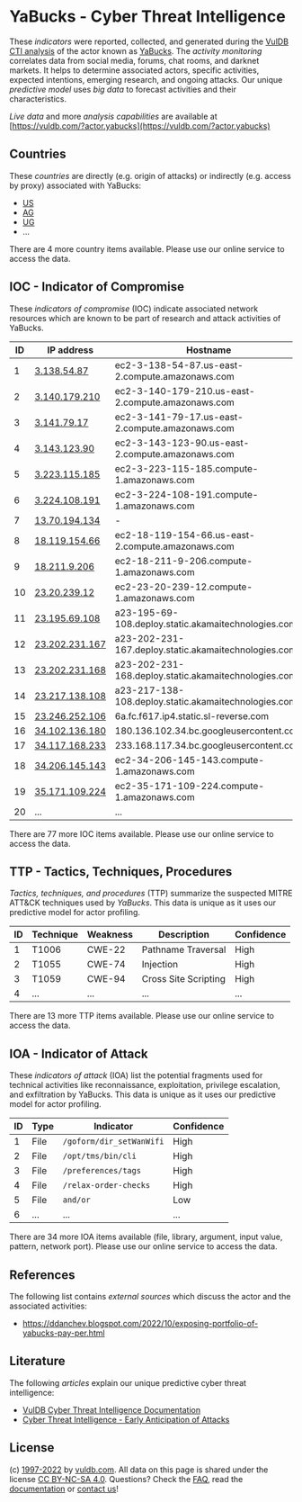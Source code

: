 # YaBucks - Cyber Threat Intelligence

These _indicators_ were reported, collected, and generated during the [VulDB CTI analysis](https://vuldb.com/?kb.cti) of the actor known as [YaBucks](https://vuldb.com/?actor.yabucks). The _activity monitoring_ correlates data from social media, forums, chat rooms, and darknet markets. It helps to determine associated actors, specific activities, expected intentions, emerging research, and ongoing attacks. Our unique _predictive model_ uses _big data_ to forecast activities and their characteristics.

_Live data_ and more _analysis capabilities_ are available at [https://vuldb.com/?actor.yabucks](https://vuldb.com/?actor.yabucks)

## Countries

These _countries_ are directly (e.g. origin of attacks) or indirectly (e.g. access by proxy) associated with YaBucks:

* [US](https://vuldb.com/?country.us)
* [AG](https://vuldb.com/?country.ag)
* [UG](https://vuldb.com/?country.ug)
* ...

There are 4 more country items available. Please use our online service to access the data.

## IOC - Indicator of Compromise

These _indicators of compromise_ (IOC) indicate associated network resources which are known to be part of research and attack activities of YaBucks.

ID | IP address | Hostname | Campaign | Confidence
-- | ---------- | -------- | -------- | ----------
1 | [3.138.54.87](https://vuldb.com/?ip.3.138.54.87) | ec2-3-138-54-87.us-east-2.compute.amazonaws.com | - | Medium
2 | [3.140.179.210](https://vuldb.com/?ip.3.140.179.210) | ec2-3-140-179-210.us-east-2.compute.amazonaws.com | - | Medium
3 | [3.141.79.17](https://vuldb.com/?ip.3.141.79.17) | ec2-3-141-79-17.us-east-2.compute.amazonaws.com | - | Medium
4 | [3.143.123.90](https://vuldb.com/?ip.3.143.123.90) | ec2-3-143-123-90.us-east-2.compute.amazonaws.com | - | Medium
5 | [3.223.115.185](https://vuldb.com/?ip.3.223.115.185) | ec2-3-223-115-185.compute-1.amazonaws.com | - | Medium
6 | [3.224.108.191](https://vuldb.com/?ip.3.224.108.191) | ec2-3-224-108-191.compute-1.amazonaws.com | - | Medium
7 | [13.70.194.134](https://vuldb.com/?ip.13.70.194.134) | - | - | High
8 | [18.119.154.66](https://vuldb.com/?ip.18.119.154.66) | ec2-18-119-154-66.us-east-2.compute.amazonaws.com | - | Medium
9 | [18.211.9.206](https://vuldb.com/?ip.18.211.9.206) | ec2-18-211-9-206.compute-1.amazonaws.com | - | Medium
10 | [23.20.239.12](https://vuldb.com/?ip.23.20.239.12) | ec2-23-20-239-12.compute-1.amazonaws.com | - | Medium
11 | [23.195.69.108](https://vuldb.com/?ip.23.195.69.108) | a23-195-69-108.deploy.static.akamaitechnologies.com | - | High
12 | [23.202.231.167](https://vuldb.com/?ip.23.202.231.167) | a23-202-231-167.deploy.static.akamaitechnologies.com | - | High
13 | [23.202.231.168](https://vuldb.com/?ip.23.202.231.168) | a23-202-231-168.deploy.static.akamaitechnologies.com | - | High
14 | [23.217.138.108](https://vuldb.com/?ip.23.217.138.108) | a23-217-138-108.deploy.static.akamaitechnologies.com | - | High
15 | [23.246.252.106](https://vuldb.com/?ip.23.246.252.106) | 6a.fc.f617.ip4.static.sl-reverse.com | - | High
16 | [34.102.136.180](https://vuldb.com/?ip.34.102.136.180) | 180.136.102.34.bc.googleusercontent.com | - | Medium
17 | [34.117.168.233](https://vuldb.com/?ip.34.117.168.233) | 233.168.117.34.bc.googleusercontent.com | - | Medium
18 | [34.206.145.143](https://vuldb.com/?ip.34.206.145.143) | ec2-34-206-145-143.compute-1.amazonaws.com | - | Medium
19 | [35.171.109.224](https://vuldb.com/?ip.35.171.109.224) | ec2-35-171-109-224.compute-1.amazonaws.com | - | Medium
20 | ... | ... | ... | ...

There are 77 more IOC items available. Please use our online service to access the data.

## TTP - Tactics, Techniques, Procedures

_Tactics, techniques, and procedures_ (TTP) summarize the suspected MITRE ATT&CK techniques used by _YaBucks_. This data is unique as it uses our predictive model for actor profiling.

ID | Technique | Weakness | Description | Confidence
-- | --------- | -------- | ----------- | ----------
1 | T1006 | CWE-22 | Pathname Traversal | High
2 | T1055 | CWE-74 | Injection | High
3 | T1059 | CWE-94 | Cross Site Scripting | High
4 | ... | ... | ... | ...

There are 13 more TTP items available. Please use our online service to access the data.

## IOA - Indicator of Attack

These _indicators of attack_ (IOA) list the potential fragments used for technical activities like reconnaissance, exploitation, privilege escalation, and exfiltration by YaBucks. This data is unique as it uses our predictive model for actor profiling.

ID | Type | Indicator | Confidence
-- | ---- | --------- | ----------
1 | File | `/goform/dir_setWanWifi` | High
2 | File | `/opt/tms/bin/cli` | High
3 | File | `/preferences/tags` | High
4 | File | `/relax-order-checks` | High
5 | File | `and/or` | Low
6 | ... | ... | ...

There are 34 more IOA items available (file, library, argument, input value, pattern, network port). Please use our online service to access the data.

## References

The following list contains _external sources_ which discuss the actor and the associated activities:

* https://ddanchev.blogspot.com/2022/10/exposing-portfolio-of-yabucks-pay-per.html

## Literature

The following _articles_ explain our unique predictive cyber threat intelligence:

* [VulDB Cyber Threat Intelligence Documentation](https://vuldb.com/?kb.cti)
* [Cyber Threat Intelligence - Early Anticipation of Attacks](https://www.scip.ch/en/?labs.20201022)

## License

(c) [1997-2022](https://vuldb.com/?kb.changelog) by [vuldb.com](https://vuldb.com/?kb.about). All data on this page is shared under the license [CC BY-NC-SA 4.0](https://creativecommons.org/licenses/by-nc-sa/4.0/). Questions? Check the [FAQ](https://vuldb.com/?kb.faq), read the [documentation](https://vuldb.com/?kb) or [contact us](https://vuldb.com/?contact)!
